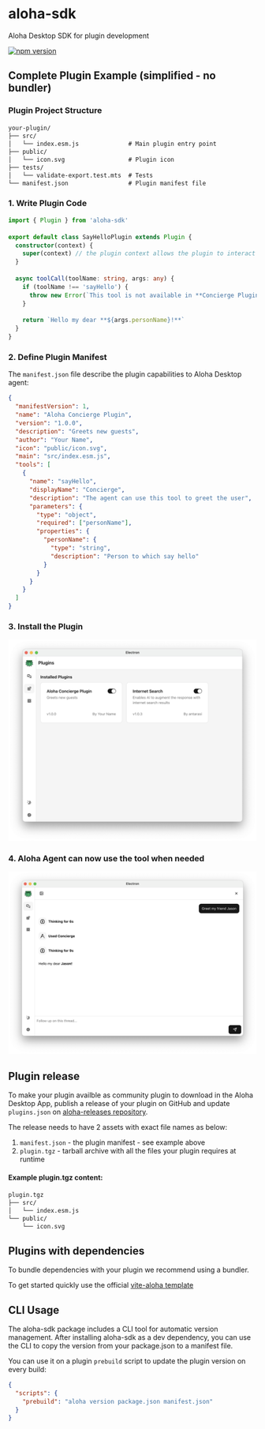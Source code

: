 # aloha-sdk
Aloha Desktop SDK for plugin development

[![npm version](https://img.shields.io/npm/v/aloha-sdk)](https://npmjs.com/package/aloha-sdk)

## Complete Plugin Example (simplified - no bundler)

### Plugin Project Structure

```
your-plugin/
├── src/
│   └── index.esm.js              # Main plugin entry point
├── public/
│   └── icon.svg                  # Plugin icon
├── tests/
│   └── validate-export.test.mts  # Tests
└── manifest.json                 # Plugin manifest file
```

### 1. Write Plugin Code 

```typescript
import { Plugin } from 'aloha-sdk'

export default class SayHelloPlugin extends Plugin {
  constructor(context) {
    super(context) // the plugin context allows the plugin to interact with the agent
  }

  async toolCall(toolName: string, args: any) {
    if (toolName !== 'sayHello') {
      throw new Error(`This tool is not available in **Concierge Plugin**`)
    }

    return `Hello my dear **${args.personName}!**`
  }
}
```

### 2. Define Plugin Manifest

The `manifest.json` file describe the plugin capabilities to Aloha Desktop agent:

```json
{
  "manifestVersion": 1,
  "name": "Aloha Concierge Plugin",
  "version": "1.0.0",
  "description": "Greets new guests",
  "author": "Your Name",
  "icon": "public/icon.svg",
  "main": "src/index.esm.js",
  "tools": [
    {
      "name": "sayHello",
      "displayName": "Concierge",
      "description": "The agent can use this tool to greet the user",
      "parameters": {
        "type": "object",
        "required": ["personName"],
        "properties": {
          "personName": {
            "type": "string",
            "description": "Person to which say hello"
          }
        }
      }
    }
  ]
}
```

### 3. Install the Plugin

<img src=".github/assets/plugins.png" width="800">

### 4. Aloha Agent can now use the tool when needed

<img src=".github/assets/greeting-tool.png" width="800">

## Plugin release

To make your plugin availble as community plugin to download in the Aloha Desktop App, publish a release of your plugin on GitHub and update `plugins.json` on [aloha-releases repository](https://github.com/antarasi/aloha-releases).

The release needs to have 2 assets with exact file names as below:
1. `manifest.json` - the plugin manifest - see example above
2. `plugin.tgz` - tarball archive with all the files your plugin requires at runtime

#### Example plugin.tgz content:
```
plugin.tgz
├── src/
│   └── index.esm.js              
└── public/
    └── icon.svg
```

## Plugins with dependencies

To bundle dependencies with your plugin we recommend using a bundler. 

To get started quickly use the official [vite-aloha template](https://github.com/antarasi/vite-aloha)

## CLI Usage

The aloha-sdk package includes a CLI tool for automatic version management. After installing aloha-sdk as a dev dependency, you can use the CLI to copy the version from your package.json to a manifest file.

You can use it on a plugin `prebuild` script to update the plugin version on every build:

```json
{
  "scripts": {
    "prebuild": "aloha version package.json manifest.json"
  }
}
```

